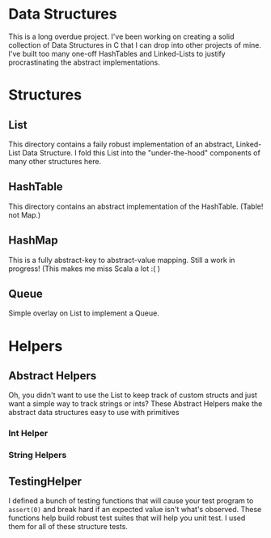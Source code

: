 # Data Structures
This is a long overdue project. I've been working on creating a solid collection of Data Structures in C that I can drop into other projects of mine. I've built too many one-off HashTables and Linked-Lists to justify procrastinating the abstract implementations.

# Structures

## List
This directory contains a faily robust implementation of an abstract, Linked-List Data Structure. I fold this List into the "under-the-hood" components of many other structures here.

## HashTable
This directory contains an abstract implementation of the HashTable. (Table! not Map.)

## HashMap
This is a fully abstract-key to abstract-value mapping. Still a work in progress! (This makes me miss Scala a lot :( )

## Queue
Simple overlay on List to implement a Queue.

# Helpers
## Abstract Helpers
Oh, you didn't want to use the List to keep track of custom structs and just want a simple way to track strings or ints? These Abstract Helpers make the abstract data structures easy to use with primitives
### Int Helper
### String Helpers

## TestingHelper
I defined a bunch of testing functions that will cause your test program to `assert(0)` and break hard if an expected value isn't what's observed. These functions help build robust test suites that will help you unit test. I used them for all of these structure tests.

